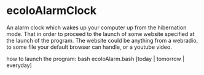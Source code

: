 # ecoloAlarmClock
An alarm clock which wakes up your computer up from the hibernation mode. That in order to proceed 
to the launch of some website specified at the launch of the program.
The website could be anything from a webradio, to some file your default browser can handle, or a youtube video.

how to launch the program:
bash ecoloAlarm.bash [today | tomorrow | everyday]
